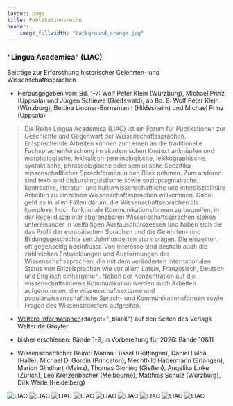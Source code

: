 ```yaml
---
layout: page
title: Publikationsreihe
header:
    image_fullwidth: "background_orange.jpg"
---
```




### "Lingua Academica" (LIAC)

Beiträge zur Erforschung historischer Gelehrten- und Wissenschaftssprachen
 
* Herausgegeben von: Bd. 1-7: Wolf Peter Klein (Würzburg), Michael Prinz (Uppsala) und Jürgen Schiewe (Greifswald), ab Bd. 8: Wolf Peter Klein (Würzburg), Bettina Lindner-Bornemann (Hildesheim) und Michael Prinz (Uppsala) 

> Die Reihe Lingua Academica (LIAC) ist ein Forum für Publikationen zur Geschichte und Gegenwart der Wissenschaftssprachen. 
Entsprechende Arbeiten können zum einen an die traditionelle Fachsprachenforschung im akademischen Kontext anknüpfen und 
morphologische, lexikalisch-terminologische, lexikographische, syntaktische, phraseologische oder semiotische Spezifika 
wissenschaftlicher Sprachformen in den Blick nehmen. Zum anderen sind text- und diskurslinguistische sowie soziopragmatische, 
kontrastive, literatur- und kulturwissenschaftliche und interdisziplinäre Arbeiten zu einzelnen Wissenschaftssprachen willkommen. 
Dabei geht es in allen Fällen darum, die Wissenschaftssprachen als komplexe, hoch funktionale Kommunikationsformen zu begreifen, 
in der Regel disziplinär abgrenzbaren Wissenschaftssprachen stehen untereinander in vielfältigen Austauschprozessen und haben sich 
die das Profil der europäischen Sprachen und die Gelehrten- und Bildungsgeschichte seit Jahrhunderten stark prägen. Die einzelnen, 
oft gegenseitig beeinflusst. Von Interesse sind deshalb auch die zahlreichen Entwicklungen und Ausformungen der Wissenschaftssprachen, 
die mit dem veränderten internationalen Status von Einzelsprachen wie vor allem Latein, Französisch, Deutsch und Englisch einhergehen. 
Neben der Konzentration auf die wissenschaftsinterne Kommunikation werden auch Arbeiten aufgenommen, die wissenschaftsexterne und 
populärwissenschaftliche Sprach- und Kommunikationsformen sowie Fragen des Wissenstransfers aufgreifen.

* [Weitere Informationen]( https://www.degruyter.com/serial/LIAC-B/html ){:target="_blank"} auf den Seiten des Verlags Walter de Gruyter

* bisher erschienen: Bände 1-9, in Vorbereitung für 2026: Bände 10&11 

* Wissenschaftlicher Beirat:  Marian Füssel (Göttingen), Daniel Fulda (Halle), Michael D. Gordin (Princeton), Mechthild Habermann (Erlangen), 
Marion Gindhart (Mainz), Thomas Gloning (Gießen), Angelika Linke (Zürich), Leo Kretzenbacher (Melbourne), Matthias Schulz (Würzburg), Dirk Werle (Heidelberg)

![LIAC]( {{site_url}}/images/LIAC_1.jpg )
![LIAC]( {{site_url}}/images/LIAC_2.jpg )
![LIAC]( {{site_url}}/images/LIAC_3.jpg )
![LIAC]( {{site_url}}/images/LIAC_4.jpg )
![LIAC]( {{site_url}}/images/LIAC_5.jpg )
![LIAC]( {{site_url}}/images/LIAC_6.jpg )
![LIAC]( {{site_url}}/images/LIAC_7.jpg )
![LIAC]( {{site_url}}/images/LIAC_8.jpg )
![LIAC]( {{site_url}}/images/LIAC_9.jpg )